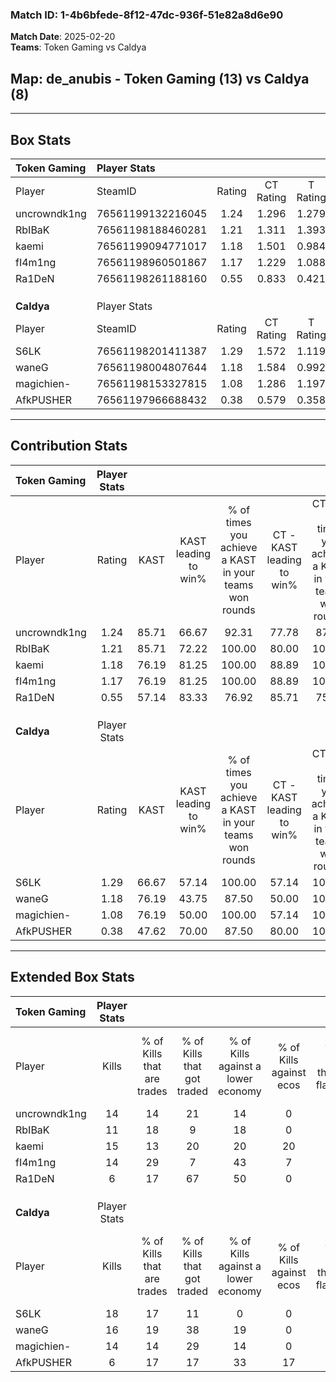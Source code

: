 ### Match ID: 1-4b6bfede-8f12-47dc-936f-51e82a8d6e90  
**Match Date**: 2025-02-20  
**Teams**: Token Gaming vs Caldya  

## **Map**: de_anubis - Token Gaming (13) vs Caldya (8)  
---  

## Box Stats  

| **Token Gaming** | Player Stats      |        |           |          |       |       |       |         |        |      |     |
| :- | :- | :-: | :-: | :-: | :-: | :-: | :-: | :-: | :-: | :-: | :-: |
| Player           | SteamID           | Rating | CT Rating | T Rating | KAST  |  ADR  | Kills | Assists | Deaths | K/D  | HS% |
| uncrowndk1ng     | 76561199132216045 |  1.24  |   1.296   |  1.279   | 85.71 | 57.2  |  14   |    4    |   9    | 1.56 | 35  |
| RbIBaK           | 76561198188460281 |  1.21  |   1.311   |  1.393   | 85.71 | 75.0  |  11   |    7    |   8    | 1.38 | 27  |
| kaemi            | 76561199094771017 |  1.18  |   1.501   |  0.984   | 76.19 | 76.3  |  15   |    6    |   13   | 1.15 | 66  |
| fI4m1ng          | 76561198960501867 |  1.17  |   1.229   |  1.088   | 76.19 | 65.6  |  14   |    4    |   10   | 1.40 | 42  |
| Ra1DeN           | 76561198261188160 |  0.55  |   0.833   |  0.421   | 57.14 | 57.5  |   6   |    5    |   15   | 0.40 | 83  |
|                  |                   |        |           |          |       |       |       |         |        |      |     |
|                  |                   |        |           |          |       |       |       |         |        |      |     |
|                  |                   |        |           |          |       |       |       |         |        |      |     |
| **Caldya**       | Player Stats      |        |           |          |       |       |       |         |        |      |     |
| Player           | SteamID           | Rating | CT Rating | T Rating | KAST  |  ADR  | Kills | Assists | Deaths | K/D  | HS% |
| S6LK             | 76561198201411387 |  1.29  |   1.572   |  1.119   | 66.67 | 108.1 |  18   |    7    |   15   | 1.20 | 72  |
| waneG            | 76561198004807644 |  1.18  |   1.584   |  0.992   | 76.19 | 83.0  |  16   |    5    |   15   | 1.07 | 43  |
| magichien-       | 76561198153327815 |  1.08  |   1.286   |  1.197   | 76.19 | 70.5  |  14   |    4    |   14   | 1.00 | 57  |
| AfkPUSHER        | 76561197966688432 |  0.38  |   0.579   |  0.358   | 47.62 | 44.6  |   6   |    2    |   17   | 0.35 | 33  |
---  

## Contribution Stats  

| **Token Gaming** | Player Stats |       |                      |                                                        |                           |                                                             |                          |                                                            |
| :- | :-: | :-: | :-: | :-: | :-: | :-: | :-: | :-: |
| Player           |    Rating    | KAST  | KAST leading to win% | % of times you achieve a KAST in your teams won rounds | CT - KAST leading to win% | CT - % of times you achieve a KAST in your teams won rounds | T - KAST leading to win% | T - % of times you achieve a KAST in your teams won rounds |
| uncrowndk1ng     |     1.24     | 85.71 |        66.67         |                         92.31                          |           77.78           |                            87.50                            |          55.56           |                           100.00                           |
| RbIBaK           |     1.21     | 85.71 |        72.22         |                         100.00                         |           80.00           |                           100.00                            |          62.50           |                           100.00                           |
| kaemi            |     1.18     | 76.19 |        81.25         |                         100.00                         |           88.89           |                           100.00                            |          71.43           |                           100.00                           |
| fI4m1ng          |     1.17     | 76.19 |        81.25         |                         100.00                         |           88.89           |                           100.00                            |          71.43           |                           100.00                           |
| Ra1DeN           |     0.55     | 57.14 |        83.33         |                         76.92                          |           85.71           |                            75.00                            |          80.00           |                           80.00                            |
|                  |              |       |                      |                                                        |                           |                                                             |                          |                                                            |
|                  |              |       |                      |                                                        |                           |                                                             |                          |                                                            |
|                  |              |       |                      |                                                        |                           |                                                             |                          |                                                            |
| **Caldya**       | Player Stats |       |                      |                                                        |                           |                                                             |                          |                                                            |
| Player           |    Rating    | KAST  | KAST leading to win% | % of times you achieve a KAST in your teams won rounds | CT - KAST leading to win% | CT - % of times you achieve a KAST in your teams won rounds | T - KAST leading to win% | T - % of times you achieve a KAST in your teams won rounds |
| S6LK             |     1.29     | 66.67 |        57.14         |                         100.00                         |           57.14           |                           100.00                            |          57.14           |                           100.00                           |
| waneG            |     1.18     | 76.19 |        43.75         |                         87.50                          |           50.00           |                           100.00                            |          37.50           |                           75.00                            |
| magichien-       |     1.08     | 76.19 |        50.00         |                         100.00                         |           57.14           |                           100.00                            |          44.44           |                           100.00                           |
| AfkPUSHER        |     0.38     | 47.62 |        70.00         |                         87.50                          |           80.00           |                           100.00                            |          60.00           |                           75.00                            |
---  

## Extended Box Stats  

| **Token Gaming** | Player Stats |                            |                            |                                    |                         |                              |                                 |        |                             |                                     |                          |                               |                            |
| :- | :-: | :-: | :-: | :-: | :-: | :-: | :-: | :-: | :-: | :-: | :-: | :-: | :-: |
| Player           |    Kills     | % of Kills that are trades | % of Kills that got traded | % of Kills against a lower economy | % of Kills against ecos | % of Kills that are flawless | % of Kills that are close duels | Deaths | % of Deaths that get traded | % of Deaths against a lower economy | % of Deaths against ecos | % of Deaths that are flawless | % of Deaths that are close |
| uncrowndk1ng     |      14      |             14             |             21             |                 14                 |            0            |              71              |                0                |   9    |             22              |                 33                  |            0             |              67               |             11             |
| RbIBaK           |      11      |             18             |             9              |                 18                 |            0            |              64              |                9                |   8    |             25              |                 38                  |            0             |              25               |             13             |
| kaemi            |      15      |             13             |             20             |                 20                 |           20            |              93              |                7                |   13   |             31              |                 15                  |            0             |              62               |             8              |
| fI4m1ng          |      14      |             29             |             7              |                 43                 |            7            |              57              |                0                |   10   |             10              |                 20                  |            0             |              70               |             10             |
| Ra1DeN           |      6       |             17             |             67             |                 50                 |            0            |              83              |               17                |   15   |             27              |                 20                  |            0             |              53               |             27             |
|                  |              |                            |                            |                                    |                         |                              |                                 |        |                             |                                     |                          |                               |                            |
|                  |              |                            |                            |                                    |                         |                              |                                 |        |                             |                                     |                          |                               |                            |
|                  |              |                            |                            |                                    |                         |                              |                                 |        |                             |                                     |                          |                               |                            |
| **Caldya**       | Player Stats |                            |                            |                                    |                         |                              |                                 |        |                             |                                     |                          |                               |                            |
| Player           |    Kills     | % of Kills that are trades | % of Kills that got traded | % of Kills against a lower economy | % of Kills against ecos | % of Kills that are flawless | % of Kills that are close duels | Deaths | % of Deaths that get traded | % of Deaths against a lower economy | % of Deaths against ecos | % of Deaths that are flawless | % of Deaths that are close |
| S6LK             |      18      |             17             |             11             |                 0                  |            0            |              44              |               11                |   15   |              7              |                 20                  |            7             |              73               |             0              |
| waneG            |      16      |             19             |             38             |                 19                 |            0            |              63              |               13                |   15   |             13              |                 20                  |            7             |              60               |             7              |
| magichien-       |      14      |             14             |             29             |                 14                 |            0            |              57              |               14                |   14   |             43              |                 21                  |            7             |              86               |             7              |
| AfkPUSHER        |      6       |             17             |             17             |                 33                 |           17            |              50              |               33                |   17   |             18              |                 18                  |            6             |              65               |             6              |
